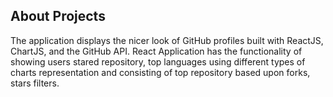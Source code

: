 ## About Projects

The application displays the nicer look of GitHub profiles built with ReactJS, ChartJS, and the GitHub API. React Application has the functionality of showing users stared repository, top languages using different types of charts representation and consisting of top repository based upon forks, stars filters.
